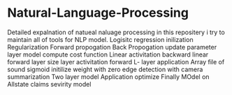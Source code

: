 # Natural-Language-Processing
Detailed expalnation of natueal naluage processing in this repositery i try to maintain all of tools for NLP model.
Logisitc regression
inilization
Regularization
Forward propogation
Back Propogation
update parameter
layer model
compute cost function
Linear activitation backward
linear forward
layer size
layer activitation forward
L- layer application
Array file of sound
sigmoid
initilize weight with zero
edge detection with camera
summarization
Two layer model Application
optimize
Finally MOdel on
Allstate claims sevirity model
